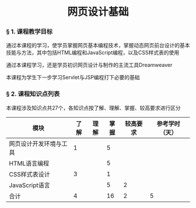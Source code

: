 # <center>网页设计基础</center>

### &sect; 1. 课程教学目标

通过本课程的学习，使学员掌握网页基本编程技术，掌握动态网页前台设计的基本技能与方法，其中包括HTML编程和JavaScript编程，以及CSS样式表的使用

通过本课程学习，还是学员初识网页设计与制作的主流工具Dreamweaver

本课程为学生下一步学习Servlet与JSP编程打下必要的基础

### &sect; 2. 课程知识点列表

本课程涉及知识点共27个，各知识点按了解、理解、掌握、较高要求进行区分

|模块|了解|理解|掌握|较高要求|参考学时（天）|
|-|-|-|-|-|-|
|网页设计开发环境与工具|1| |5| | |
|HTML语言编程| | |5| | |
|CSS样式表设计|3| |1| | |
|JavaScript语言| | |5|2| |
|合计|4| |16|2|5|